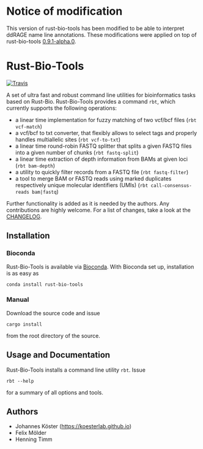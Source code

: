 # Notice of modification

This version of rust-bio-tools has been modified to be able to interpret ddRAGE name line annotations.
These modifications were applied on top of rust-bio-tools [0.9.1-alpha.0](https://github.com/rust-bio/rust-bio-tools/commit/ea04a402644406788fbccbce44331c4a065b6c0c).


# Rust-Bio-Tools

[![Travis](https://img.shields.io/travis/rust-bio/rust-bio-tools/master.svg?style=flat-square)](https://travis-ci.org/rust-bio/rust-bio-tools)

A set of ultra fast and robust command line utilities for bioinformatics tasks based on Rust-Bio.
Rust-Bio-Tools provides a command `rbt`, which currently supports the following operations:

* a linear time implementation for fuzzy matching of two vcf/bcf files (`rbt vcf-match`)
* a vcf/bcf to txt converter, that flexibly allows to select tags and properly handles multiallelic sites (`rbt vcf-to-txt`)
* a linear time round-robin FASTQ splitter that splits a given FASTQ files into a given number of chunks (`rbt fastq-split`)
* a linear time extraction of depth information from BAMs at given loci (`rbt bam-depth`)
* a utility to quickly filter records from a FASTQ file (`rbt fastq-filter`)
* a tool to merge BAM or FASTQ reads using marked duplicates respectively unique molecular identifiers (UMIs) (`rbt call-consensus-reads bam|fastq`)

Further functionality is added as it is needed by the authors. Any contributions are highly welcome.
For a list of changes, take a look at the [CHANGELOG](CHANGELOG.md).


## Installation

### Bioconda

Rust-Bio-Tools is available via [Bioconda](https://bioconda.github.io).
With Bioconda set up, installation is as easy as

    conda install rust-bio-tools

### Manual

Download the source code and issue

    cargo install

from the root directory of the source.

## Usage and Documentation

Rust-Bio-Tools installs a command line utility `rbt`. Issue

    rbt --help

for a summary of all options and tools.



## Authors

* Johannes Köster (https://koesterlab.github.io)
* Felix Mölder
* Henning Timm

